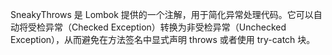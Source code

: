 SneakyThrows 是 Lombok 提供的一个注解，用于简化异常处理代码。它可以自动将受检异常（Checked Exception）转换为非受检异常（Unchecked Exception），从而避免在方法签名中显式声明 throws 或者使用 try-catch 块。

